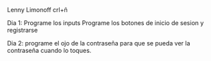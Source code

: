 Lenny Limonoff
crl+ñ

Dia 1:
Programe los inputs 
Programe los botones de inicio de sesion y registrarse

Dia 2:
programe el ojo de la contraseña para que se pueda ver la contraseña cuando lo toques.

